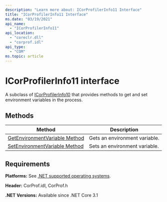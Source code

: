 ```yaml
---
description: "Learn more about: ICorProfilerInfo11 Interface"
title: "ICorProfilerInfo11 Interface"
ms.date: "03/19/2021"
api_name:
  - "ICorProfilerInfo11"
api_location:
  - "coreclr.dll"
  - "corprof.idl"
api_type:
  - "COM"
ms.topic: article
---
```

# ICorProfilerInfo11 interface

 A subclass of [ICorProfilerInfo10](icorprofilerinfo10-interface.md) that provides methods to get and set environment variables in the process.

## Methods

|Method|Description|
|------------|-----------------|
|[GetEnvironmentVariable Method](icorprofilerinfo11-getenvironmentvariable-method.md)|Gets an environment variable.|
|[SetEnvironmentVariable Method](icorprofilerinfo11-setenvironmentvariable-method.md)|Sets an environment variable.|

## Requirements

**Platforms:** See [.NET supported operating systems](https://github.com/dotnet/core/blob/main/os-lifecycle-policy.md).

**Header:** CorProf.idl, CorProf.h

**.NET Versions:** Available since .NET Core 3.1
